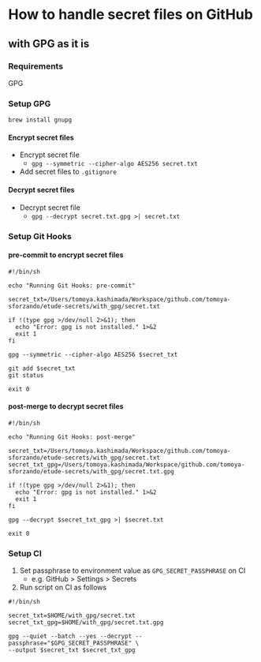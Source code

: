 # How to handle secret files on GitHub

## with GPG as it is

### Requirements

GPG

### Setup GPG

`brew install gnupg`

#### Encrypt secret files

- Encrypt secret file
  - `gpg --symmetric --cipher-algo AES256 secret.txt`
- Add secret files to `.gitignore`

#### Decrypt secret files

- Decrypt secret file
  - `gpg --decrypt secret.txt.gpg >| secret.txt`

### Setup Git Hooks

#### pre-commit to encrypt secret files

```Shell
#!/bin/sh

echo "Running Git Hooks: pre-commit"

secret_txt=/Users/tomoya.kashimada/Workspace/github.com/tomoya-sforzando/etude-secrets/with_gpg/secret.txt

if !(type gpg >/dev/null 2>&1); then
  echo "Error: gpg is not installed." 1>&2
  exit 1
fi

gpg --symmetric --cipher-algo AES256 $secret_txt

git add $secret_txt
git status

exit 0
```

#### post-merge to decrypt secret files

```Shell
#!/bin/sh

echo "Running Git Hooks: post-merge"

secret_txt=/Users/tomoya.kashimada/Workspace/github.com/tomoya-sforzando/etude-secrets/with_gpg/secret.txt
secret_txt_gpg=/Users/tomoya.kashimada/Workspace/github.com/tomoya-sforzando/etude-secrets/with_gpg/secret.txt.gpg

if !(type gpg >/dev/null 2>&1); then
  echo "Error: gpg is not installed." 1>&2
  exit 1
fi

gpg --decrypt $secret_txt_gpg >| $secret.txt

exit 0
```

### Setup CI

1. Set passphrase to environment value as `GPG_SECRET_PASSPHRASE` on CI
   - e.g. GitHub > Settings > Secrets
1. Run script on CI as follows

```Shell
#!/bin/sh

secret_txt=$HOME/with_gpg/secret.txt
secret_txt_gpg=$HOME/with_gpg/secret.txt.gpg

gpg --quiet --batch --yes --decrypt --passphrase="$GPG_SECRET_PASSPHRASE" \
--output $secret_txt $secret_txt_gpg
```
